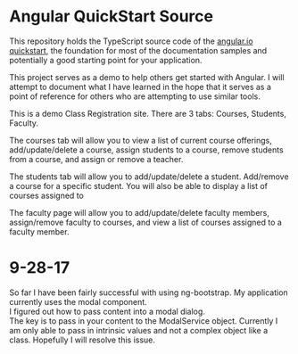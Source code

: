 # Angular QuickStart Source

This repository holds the TypeScript source code of the [angular.io quickstart](https://angular.io/docs/ts/latest/quickstart.html),
the foundation for most of the documentation samples and potentially a good starting point for your application.

This project serves as a demo to help others get started with Angular.  I will attempt to document what I have learned in the hope that it serves as a point of reference for others who are attempting to use similar tools.  

This is a demo Class Registration site.  There are 3 tabs: Courses, Students, Faculty.  

The courses tab will allow you to view a list of current course offerings, add/update/delete a course, assign students to a course, remove students from a course, and assign or remove a teacher.  

The students tab will allow you to add/update/delete a student.  Add/remove a course for a specific student.  You will also be able to display a list of courses assigned to 

The faculty page will allow you to add/update/delete faculty members, assign/remove faculty to courses, and view a list of courses assigned to a faculty member.  


# 9-28-17
So far I have been fairly successful with using ng-bootstrap.  My application currently uses the modal component.  
I figured out how to pass content into a modal dialog.  
The key is to pass in your content to the ModalService object.  Currently I am only able to pass in intrinsic values and not a complex object like a class. Hopefully I will resolve this issue. 


